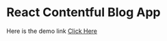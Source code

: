 # React Contentful Blog App

Here is the demo link [Click Here](https://drive.google.com/drive/folders/1Fmmg5FUsaPedUdAmFU8-3jgHBC90wOC1?usp=sharing)
